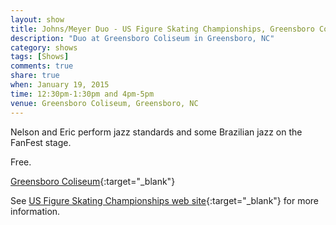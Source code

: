 ```yaml
---
layout: show
title: Johns/Meyer Duo - US Figure Skating Championships, Greensboro Coliseum, Greensboro, NC
description: "Duo at Greensboro Coliseum in Greensboro, NC"
category: shows
tags: [Shows]
comments: true
share: true
when: January 19, 2015
time: 12:30pm-1:30pm and 4pm-5pm
venue: Greensboro Coliseum, Greensboro, NC
---
```


Nelson and Eric perform jazz standards and some Brazilian jazz on the FanFest stage.

Free.

[Greensboro Coliseum](https://www.google.com/maps/place/36%C2%B003'29.3%22N+79%C2%B049'34.7%22W/@36.058138,-79.826302,17z/data=!3m1!4b1!4m2!3m1!1s0x0:0x0){:target="_blank"}

See [US Figure Skating Championships web site](http://www.northcarolina2015.com/EventInfo/FanFest.aspx){:target="_blank"} for more information.
